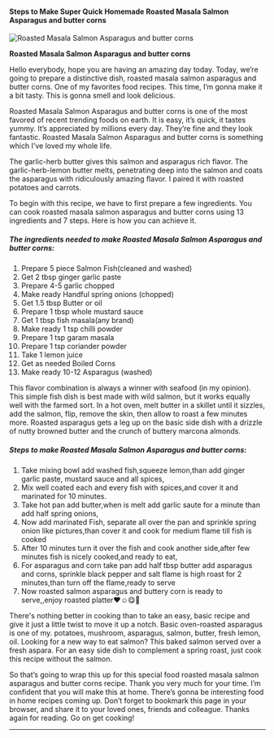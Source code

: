             

#### Steps to Make Super Quick Homemade Roasted Masala Salmon Asparagus and butter corns

![Roasted Masala Salmon Asparagus and butter corns](https://img-global.cpcdn.com/recipes/96836485a94bcd62/751x532cq70/roasted-masala-salmon-asparagus-and-butter-corns-recipe-main-photo.jpg)

**Roasted Masala Salmon Asparagus and butter corns**

Hello everybody, hope you are having an amazing day today. Today, we’re going to prepare a distinctive dish, roasted masala salmon asparagus and butter corns. One of my favorites food recipes. This time, I’m gonna make it a bit tasty. This is gonna smell and look delicious.

Roasted Masala Salmon Asparagus and butter corns is one of the most favored of recent trending foods on earth. It is easy, it’s quick, it tastes yummy. It’s appreciated by millions every day. They’re fine and they look fantastic. Roasted Masala Salmon Asparagus and butter corns is something which I’ve loved my whole life.

The garlic-herb butter gives this salmon and asparagus rich flavor. The garlic-herb-lemon butter melts, penetrating deep into the salmon and coats the asparagus with ridiculously amazing flavor. I paired it with roasted potatoes and carrots.

To begin with this recipe, we have to first prepare a few ingredients. You can cook roasted masala salmon asparagus and butter corns using 13 ingredients and 7 steps. Here is how you can achieve it.

##### The ingredients needed to make Roasted Masala Salmon Asparagus and butter corns:

1.  Prepare 5 piece Salmon Fish(cleaned and washed)
2.  Get 2 tbsp ginger garlic paste
3.  Prepare 4-5 garlic chopped
4.  Make ready Handful spring onions (chopped)
5.  Get 1.5 tbsp Butter or oil
6.  Prepare 1 tbsp whole mustard sauce
7.  Get 1 tbsp fish masala(any brand)
8.  Make ready 1 tsp chilli powder
9.  Prepare 1 tsp garam masala
10.  Prepare 1 tsp coriander powder
11.  Take 1 lemon juice
12.  Get as needed Boiled Corns
13.  Make ready 10-12 Asparagus (washed)

This flavor combination is always a winner with seafood (in my opinion). This simple fish dish is best made with wild salmon, but it works equally well with the farmed sort. In a hot oven, melt butter in a skillet until it sizzles, add the salmon, flip, remove the skin, then allow to roast a few minutes more. Roasted asparagus gets a leg up on the basic side dish with a drizzle of nutty browned butter and the crunch of buttery marcona almonds.

##### Steps to make Roasted Masala Salmon Asparagus and butter corns:

1.  Take mixing bowl add washed fish,squeeze lemon,than add ginger garlic paste, mustard sauce and all spices,
2.  Mix well coated each and every fish with spices,and cover it and marinated for 10 minutes.
3.  Take hot pan add butter,when is melt add garlic saute for a minute than add half spring onions,
4.  Now add marinated Fish, separate all over the pan and sprinkle spring onion like pictures,than cover it and cook for medium flame till fish is cooked
5.  After 10 minutes turn it over the fish and cook another side,after few minutes fish is nicely cooked,and ready to eat,
6.  For asparagus and corn take pan add half tbsp butter add asparagus and corns, sprinkle black pepper and salt flame is high roast for 2 minutes,than turn off the flame,ready to serve
7.  Now roasted salmon asparagus and buttery corn is ready to serve,,enjoy roasted platter❤️☺️😋💐

There's nothing better in cooking than to take an easy, basic recipe and give it just a little twist to move it up a notch. Basic oven-roasted asparagus is one of my. potatoes, mushroom, asparagus, salmon, butter, fresh lemon, oil. Looking for a new way to eat salmon? This baked salmon served over a fresh aspara. For an easy side dish to complement a spring roast, just cook this recipe without the salmon.

So that’s going to wrap this up for this special food roasted masala salmon asparagus and butter corns recipe. Thank you very much for your time. I’m confident that you will make this at home. There’s gonna be interesting food in home recipes coming up. Don’t forget to bookmark this page in your browser, and share it to your loved ones, friends and colleague. Thanks again for reading. Go on get cooking!

* * *
